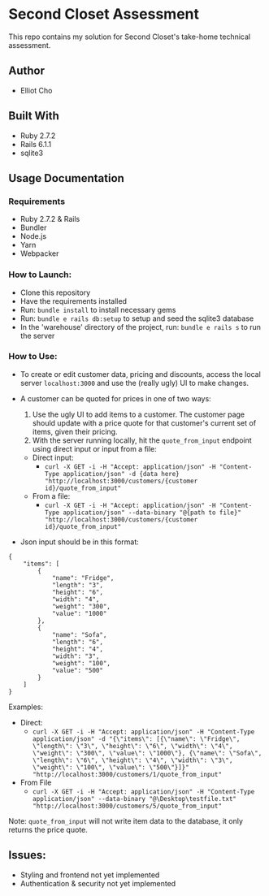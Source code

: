 # Second Closet Assessment

This repo contains my solution for Second Closet's take-home technical assessment.

## Author

* Elliot Cho

## Built With

* Ruby 2.7.2
* Rails 6.1.1
* sqlite3

## Usage Documentation

### Requirements
* Ruby 2.7.2 & Rails
* Bundler
* Node.js
* Yarn
* Webpacker

### How to Launch:
* Clone this repository
* Have the requirements installed
* Run: `bundle install` to install necessary gems
* Run: `bundle e rails db:setup` to setup and seed the sqlite3 database
* In the 'warehouse' directory of the project, run: `bundle e rails s` to run the server

### How to Use:
* To create or edit customer data, pricing and discounts, access the local server `localhost:3000` and use the (really ugly) UI to make changes.
* A customer can be quoted for prices in one of two ways:
  1. Use the ugly UI to add items to a customer. The customer page should update with a price quote for that customer's current set of items, given their pricing.
  2. With the server running locally, hit the `quote_from_input` endpoint using direct input or input from a file:
  * Direct input:
    * ```curl -X GET -i -H "Accept: application/json" -H "Content-Type application/json" -d {data here} "http://localhost:3000/customers/{customer id}/quote_from_input"```
  * From a file:
    * ```curl -X GET -i -H "Accept: application/json" -H "Content-Type application/json" --data-binary "@{path to file}" "http://localhost:3000/customers/{customer id}/quote_from_input"```
    
* Json input should be in this format:
```
{
	"items": [
		{
			"name": "Fridge",
			"length": "3",
			"height": "6",
			"width": "4",
			"weight": "300",
			"value": "1000"
		},
		{
			"name": "Sofa",
			"length": "6",
			"height": "4",
			"width": "3",
			"weight": "100",
			"value": "500"
		}
	]
}
```
    
Examples:
* Direct:
  * ```curl -X GET -i -H "Accept: application/json" -H "Content-Type application/json" -d "{\"items\": [{\"name\": \"Fridge\", \"length\": \"3\", \"height\": \"6\", \"width\": \"4\", \"weight\": \"300\", \"value\": \"1000\"}, {\"name\": \"Sofa\", \"length\": \"6\", \"height\": \"4\", \"width\": \"3\", \"weight\": \"100\", \"value\": \"500\"}]}" "http://localhost:3000/customers/1/quote_from_input"```
* From File
  * ```curl -X GET -i -H "Accept: application/json" -H "Content-Type application/json" --data-binary "@\Desktop\testfile.txt" "http://localhost:3000/customers/5/quote_from_input"```
  
Note: `quote_from_input` will not write item data to the database, it only returns the price quote.
  
## Issues:
* Styling and frontend not yet implemented
* Authentication & security not yet implemented
